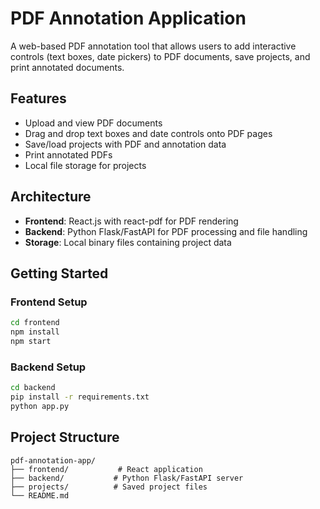 # PDF Annotation Application

A web-based PDF annotation tool that allows users to add interactive controls (text boxes, date pickers) to PDF documents, save projects, and print annotated documents.

## Features

- Upload and view PDF documents
- Drag and drop text boxes and date controls onto PDF pages
- Save/load projects with PDF and annotation data
- Print annotated PDFs
- Local file storage for projects

## Architecture

- **Frontend**: React.js with react-pdf for PDF rendering
- **Backend**: Python Flask/FastAPI for PDF processing and file handling
- **Storage**: Local binary files containing project data

## Getting Started

### Frontend Setup
```bash
cd frontend
npm install
npm start
```

### Backend Setup
```bash
cd backend
pip install -r requirements.txt
python app.py
```

## Project Structure

```
pdf-annotation-app/
├── frontend/           # React application
├── backend/           # Python Flask/FastAPI server
├── projects/          # Saved project files
└── README.md
```